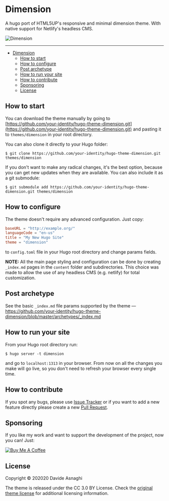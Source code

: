 # Dimension

A hugo port of HTML5UP's responsive and minimal dimension theme. With native support for Netlify's headless CMS.

![Dimension](https://github.com/your-identity/hugo-theme-dimension/blob/master/images/screenshot.png?raw=1)

---

- [Dimension](#dimension)
  - [How to start](#how-to-start)
  - [How to configure](#how-to-configure)
  - [Post archetype](#post-archetype)
  - [How to run your site](#how-to-run-your-site)
  - [How to contribute](#how-to-contribute)
  - [Sponsoring](#sponsoring)
  - [License](#license)

## How to start

You can download the theme manually by going to [https://github.com/your-identity/hugo-theme-dimension.git](https://github.com/your-identity/hugo-theme-dimension.git) and pasting it to `themes/dimension` in your root directory.

You can also clone it directly to your Hugo folder:

```
$ git clone https://github.com/your-identity/hugo-theme-dimension.git themes/dimension
```

If you don't want to make any radical changes, it's the best option, because you can get new updates when they are available. You can also include it as a git submodule:

```
$ git submodule add https://github.com/your-identity/hugo-theme-dimension.git themes/dimension
```

## How to configure

The theme doesn't require any advanced configuration. Just copy:

```toml
baseURL = "http://example.org/"
languageCode = "en-us"
title = "My New Hugo Site"
theme = "dimension"
```

to `config.toml` file in your Hugo root directory and change params fields.

**NOTE:** All the main page styling and configuration can be done by creating `_index.md` pages in the `content` folder and subdirectories. This choice was made to allow the use of any headless CMS (e.g. netlify) for total customization.

## Post archetype

See the basic `_index.md` file params supported by the theme — https://github.com/your-identity/hugo-theme-dimension/blob/master/archetypes/_index.md

## How to run your site

From your Hugo root directory run:

```
$ hugo server -t dimension
```

and go to `localhost:1313` in your browser. From now on all the changes you make will go live, so you don't need to refresh your browser every single time.

## How to contribute

If you spot any bugs, please use [Issue Tracker](https://github.com/your-identity/hugo-theme-dimension/issues) or if you want to add a new feature directly please create a new [Pull Request](https://github.com/your-identity/hugo-theme-dimension/pulls).

## Sponsoring

If you like my work and want to support the development of the project, now you can! Just:

<a href="https://www.buymeacoffee.com/dasnaghi" target="_blank"><img src="https://res.cloudinary.com/panr/image/upload/v1579374705/buymeacoffee_y6yvov.svg" alt="Buy Me A Coffee" ></a>


## License

Copyright © 202020 Davide Asnaghi

The theme is released under the CC 3.0 BY License. Check the [original theme license](https://github.com/your-identity/hugo-theme-dimension/blob/master/LICENSE.md) for additional licensing information.
